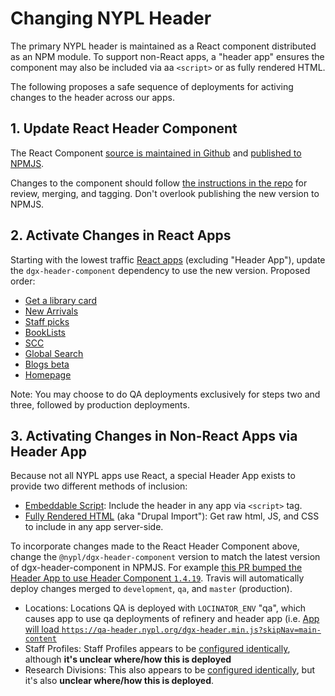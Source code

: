 # Changing NYPL Header

The primary NYPL header is maintained as a React component distributed as an NPM module. To support non-React apps, a "header app" ensures the component may also be included via  aa `<script>` or as fully rendered HTML.

The following proposes a safe sequence of deployments for activing changes to the header across our apps. 

## 1. Update React Header Component

The React Component [source is maintained in Github](https://github.com/NYPL/dgx-header-component) and [published to NPMJS](https://www.npmjs.com/package/@nypl/dgx-header-component).

Changes to the component should follow [the instructions in the repo](https://github.com/NYPL/dgx-header-component#contributing-is-fun-and-easy) for review, merging, and tagging. Don't overlook publishing the new version to NPMJS.

## 2. Activate Changes in React Apps

Starting with the lowest traffic [React apps](https://github.com/NYPL/engineering-general/tree/master/other#reactnode) (excluding "Header App"), update the `dgx-header-component` dependency to use the new version. Proposed order:

 * [Get a library card](https://bitbucket.org/NYPL/nypl-library-card-app/src/master/)
 * [New Arrivals](https://bitbucket.org/NYPL/dgx-new-arrivals)
 * [Staff picks](https://github.com/NYPL/staff-picks)
 * [BookLists](https://bitbucket.org/NYPL/dgx-booklists)
 * [SCC](https://github.com/NYPL-discovery/discovery-front-end)
 * [Global Search](https://bitbucket.org/NYPL/dgx-global-search)
 * [Blogs beta](https://bitbucket.org/NYPL/dgx-blogs)
 * [Homepage](https://bitbucket.org/NYPL/dgx-homepage)

Note: You may choose to do QA deployments exclusively for steps two and three, followed by production deployments.

## 3. Activating Changes in Non-React Apps via Header App

Because not all NYPL apps use React, a special Header App exists to provide two different methods of inclusion:

 * [Embeddable Script](https://github.com/NYPL/nypl-dgx-react-header#embeddable-script): Include the header in any app via `<script>` tag.
 * [Fully Rendered HTML](https://github.com/NYPL/nypl-dgx-react-header#drupal-import) (aka "Drupal Import"): Get raw html, JS, and CSS to include in any app server-side.

To incorporate changes made to the React Header Component above, change the `@nypl/dgx-header-component` version to match the latest version of dgx-header-component in NPMJS. For example [this PR bumped the Header App to use Header Component `1.4.19`](https://github.com/NYPL/nypl-dgx-react-header/pull/26/files). Travis will automatically deploy changes merged to `development`, `qa`, and `master` (production).

 * Locations: Locations QA is deployed with `LOCINATOR_ENV` "qa", which causes app to use qa deployments of refinery and header app (i.e. [App will load `https://qa-header.nypl.org/dgx-header.min.js?skipNav=main-content`](https://github.com/NYPL/locations-app/blob/8517c884fe8bc46998077ced735b992875a47b5a/views/index.erb#L65)
 * Staff Profiles: Staff Profiles appears to be [configured identically](https://bitbucket.org/NYPL/dgx-staff-profiles/src/c1ccec275ef7754632c617821a6c1287cfb245a5/views/staff_profiles.erb?at=master#staff_profiles.erb-55), although **it's unclear where/how this is deployed**
 * Research Divisions: This also appears to be [configured identically](https://bitbucket.org/NYPL/research-collections/src/04d8a64e3b140a5751a78974b895c60006c97309/views/research_collections.erb?at=master#research_collections.erb-55), but it's also **unclear where/how this is deployed**.


